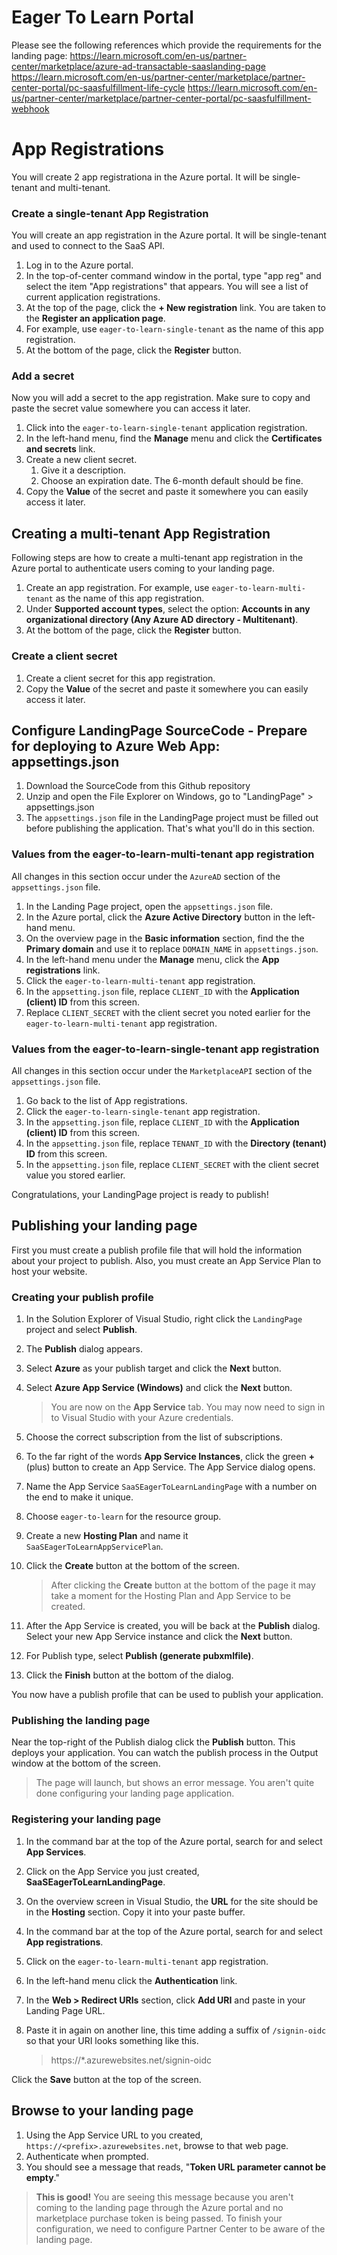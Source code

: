 # Eager To Learn Portal

Please see the following references which provide the requirements for the landing page:
https://learn.microsoft.com/en-us/partner-center/marketplace/azure-ad-transactable-saaslanding-page
https://learn.microsoft.com/en-us/partner-center/marketplace/partner-center-portal/pc-saasfulfillment-life-cycle
https://learn.microsoft.com/en-us/partner-center/marketplace/partner-center-portal/pc-saasfulfillment-webhook

# App Registrations
You will create 2 app registrationa in the Azure portal. It will be single-tenant and multi-tenant.
### Create a single-tenant App Registration
You will create an app registration in the Azure portal. It will be single-tenant and used to connect to the SaaS API.

1. Log in to the Azure portal.
2. In the top-of-center command window in the portal, type "app reg" and select the item "App registrations" that appears. You will see a list of current application registrations.
3. At the top of the page, click the **+ New registration** link. You are taken to the **Register an application page**.
4. For example, use  `eager-to-learn-single-tenant` as the name of this app registration.
5. At the bottom of the page, click the **Register** button.

### Add a secret

Now you will add a secret to the app registration. Make sure to copy and paste the secret value somewhere you can access it later.

1. Click into the `eager-to-learn-single-tenant` application registration.
2. In the left-hand menu, find the **Manage** menu and click the **Certificates and secrets** link.
3. Create a new client secret.
    1. Give it a description.
    2. Choose an expiration date. The 6-month default should be fine.
4. Copy the **Value** of the secret and paste it somewhere you can easily access it later.

## Creating a multi-tenant App Registration

Following steps are how to create a multi-tenant app registration in the Azure portal to authenticate users coming to your landing page.

1. Create an app registration. For example, use `eager-to-learn-multi-tenant` as the name of this app registration.
2. Under **Supported account types**, select the option: **Accounts in any organizational directory (Any Azure AD directory - Multitenant)**.
3. At the bottom of the page, click the **Register** button.

### Create a client secret

1. Create a client secret for this app registration.
2. Copy the **Value** of the secret and paste it somewhere you can easily access it later.

## Configure LandingPage SourceCode - Prepare for deploying to Azure Web App: appsettings.json

1. Download the SourceCode from this Github repository
2. Unzip and open the File Explorer on Windows, go to "LandingPage" > appsettings.json
3. The `appsettings.json` file in the LandingPage project must be filled out before publishing the application. That's what you'll do in this section.

### Values from the eager-to-learn-multi-tenant app registration

All changes in this section occur under the `AzureAD` section of the `appsettings.json` file.

1. In the Landing Page project, open the `appsettings.json` file.
2. In the Azure portal, click the **Azure Active Directory** button in the left-hand menu.
3. On the overview page in the **Basic information** section, find the the **Primary domain** and use it to replace `DOMAIN_NAME` in `appsettings.json`.
4. In the left-hand menu under the **Manage** menu, click the **App registrations** link.
5. Click the `eager-to-learn-multi-tenant` app registration.
6. In the `appsetting.json` file, replace `CLIENT_ID` with the **Application (client) ID** from this screen.
7. Replace `CLIENT_SECRET` with the client secret you noted earlier for the `eager-to-learn-multi-tenant` app registration.

### Values from the eager-to-learn-single-tenant app registration

All changes in this section occur under the `MarketplaceAPI` section of the `appsettings.json` file.

1. Go back to the list of App registrations.
2. Click the `eager-to-learn-single-tenant` app registration.
3. In the `appsetting.json` file, replace `CLIENT_ID` with the **Application (client) ID** from this screen.
4. In the `appsetting.json` file, replace `TENANT_ID` with the **Directory (tenant) ID** from this screen.
5. In the `appsetting.json` file, replace `CLIENT_SECRET` with the client secret value you stored earlier.

Congratulations, your LandingPage project is ready to publish!

## Publishing your landing page

First you must create a publish profile file that will hold the information about your project to publish. Also, you must create an App Service Plan to host your website.

### Creating your publish profile

1. In the Solution Explorer of Visual Studio, right click the `LandingPage` project and select **Publish**.
1. The **Publish** dialog appears.
1. Select **Azure** as your publish target and click the **Next** button.
1. Select **Azure App Service (Windows)** and click the **Next** button.

    > You are now on the **App Service** tab. You may now need to sign in to Visual Studio with your Azure credentials.

1. Choose the correct subscription from the list of subscriptions.
1. To the far right of the words **App Service Instances**, click the green **+** (plus) button to create an App Service. The App Service dialog opens.
1. Name the App Service `SaaSEagerToLearnLandingPage` with a number on the end to make it unique.
1. Choose `eager-to-learn` for the resource group.
1. Create a new **Hosting Plan** and name it `SaaSEagerToLearnAppServicePlan`.
1. Click the **Create** button at the bottom of the screen.

    > After clicking the **Create** button at the bottom of the page it may take a moment for the Hosting Plan and App Service to be created.

1. After the App Service is created, you will be back at the **Publish** dialog. Select your new App Service instance and click the **Next** button.
1. For Publish type, select **Publish (generate pubxmlfile)**.
1. Click the **Finish** button at the bottom of the dialog.

You now have a publish profile that can be used to publish your application.

### Publishing the landing page

Near the top-right of the Publish dialog click the **Publish** button. This deploys your application. You can watch the publish process in the Output window at the bottom of the screen.

> The page will launch, but shows an error message. You aren't quite done configuring your landing page application.

### Registering your landing page

1. In the command bar at the top of the Azure portal, search for and select **App Services**.
1. Click on the App Service you just created, **SaaSEagerToLearnLandingPage**.
1. On the overview screen in Visual Studio, the **URL** for the site should be in the **Hosting** section. Copy it into your paste buffer.
1. In the command bar at the top of the Azure portal, search for and select **App registrations**.
1. Click on the `eager-to-learn-multi-tenant` app registration.
1. In the left-hand menu click the **Authentication** link.
1. In the **Web > Redirect URIs** section, click **Add URI** and paste in your Landing Page URL.
1. Paste it in again on another line, this time adding a suffix of `/signin-oidc` so that your URI looks something like this.

    > https://*.azurewebsites.net/signin-oidc

Click the **Save** button at the top of the screen.

## Browse to your landing page

1. Using the App Service URL to you created, `https://<prefix>.azurewebsites.net`, browse to that web page.
1. Authenticate when prompted.
1. You should see a message that reads, "**Token URL parameter cannot be empty**."

> **This is good!** You are seeing this message because you aren't coming to the landing page through the Azure portal and no marketplace purchase token is being passed. To finish your configuration, we need to configure Partner Center to be aware of the landing page.


